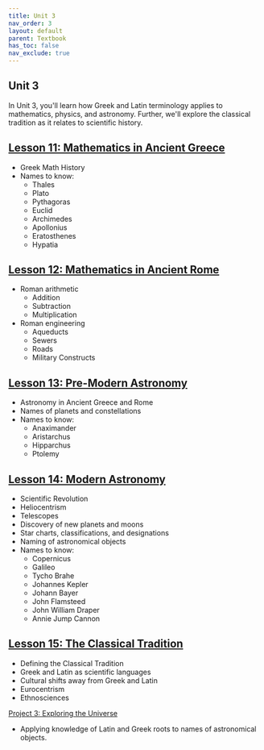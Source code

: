 ```yaml
---
title: Unit 3
nav_order: 3
layout: default
parent: Textbook
has_toc: false
nav_exclude: true
---
```


## Unit 3

In Unit 3, you'll learn how Greek and Latin terminology applies to mathematics, physics, and astronomy. Further, we'll explore the classical tradition as it relates to scientific history.

[Lesson 11: Mathematics in Ancient Greece](./lesson11-greek-math/)
-

- Greek Math History
- Names to know:
    - Thales
    - Plato
    - Pythagoras
    - Euclid
    - Archimedes
    - Apollonius 
    - Eratosthenes
    - Hypatia

[Lesson 12: Mathematics in Ancient Rome](./lesson12-roman-math/)
-

- Roman arithmetic
    - Addition
    - Subtraction
    - Multiplication
- Roman engineering
    - Aqueducts
    - Sewers
    - Roads
    - Military Constructs

[Lesson 13: Pre-Modern Astronomy](./lesson13-astronomy/)
-

- Astronomy in Ancient Greece and Rome
- Names of planets and constellations
- Names to know:
    - Anaximander
    - Aristarchus
    - Hipparchus
    - Ptolemy

[Lesson 14: Modern Astronomy](./lesson13-astronomy/)
-

- Scientific Revolution
- Heliocentrism
- Telescopes
- Discovery of new planets and moons
- Star charts, classifications, and designations
- Naming of astronomical objects
- Names to know:
    - Copernicus
    - Galileo
    - Tycho Brahe
    - Johannes Kepler
    - Johann Bayer
    - John Flamsteed
    - John William Draper
    - Annie Jump Cannon
    
[Lesson 15: The Classical Tradition](./lesson15-classical-tradition/)
-

- Defining the Classical Tradition
- Greek and Latin as scientific languages
- Cultural shifts away from Greek and Latin
- Eurocentrism
- Ethnosciences

[Project 3: Exploring the Universe](./project3-universe/)

- Applying knowledge of Latin and Greek roots to names of astronomical objects.